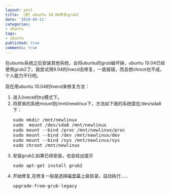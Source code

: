 ```yaml
---
layout: post
title: ［原］ubuntu 10.04修复grub2
date: '2010-04-11'
categories:
- ubuntu
tags:
- ubuntu
published: true
comments: true
---
```

<p>在ubuntu系统之后安装其他系统，会将ubuntu的grub破坏掉，ubuntu 10.04已经使用grub2了。我尝试用9.04的livecd去修复，一直报错，而且想chroot也不成，个人能力不行吧。</p>

<p>现在用ubuntu 10.04的livecd来修复方法：
<ol>
	<li>进入livece的try模式下。</li>
	<li>将原来的系统mount到/mnt/newlinux下，方法如下我的系统盘在/dev/sda8下：
<pre lang="bash" line="1">
sudo mkdir /mnt/newlinux
sudo  mount /dev/sda8 /mnt/newlinux
sudo mount --bind /proc /mnt/newlinux/proc
sudo mount --bind /dev /mnt/newlinux/dev
sudo mount --bind /sys /mnt/newlinux/sys
sudo chroot /mnt/newlinux
</pre></li>
	<li>安装grub2,如果已经安装，也会给出提示
<pre lang="bash" line="1">sudo apt-get install grub2</pre></li>
	<li>开始修复,在修复一般是选择磁盘最上级目录。自动执行……
<pre lang="bash" line="1">upgrade-from-grub-legacy</pre></li>
</ol></p>
